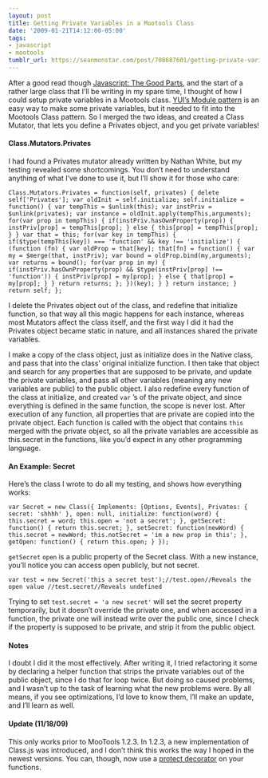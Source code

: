 ```yaml
---
layout: post
title: Getting Private Variables in a Mootools Class
date: '2009-01-21T14:12:00-05:00'
tags:
- javascript
- mootools
tumblr_url: https://seanmonstar.com/post/708687601/getting-private-variables-in-a-mootools-class
---
```

After a good read though [Javascript: The Good Parts](http://www.amazon.com/gp/product/0596517742?tag=mcgf-20), and the start of a rather large class that I’ll be writing in my spare time, I thought of how I could setup private variables in a Mootools class. [YUI’s Module pattern](http://yuiblog.com/blog/2007/06/12/module-pattern/) is an easy way to make some private variables, but it needed to fit into the Mootools Class pattern. So I merged the two ideas, and created a Class Mutator, that lets you define a Privates object, and you get private variables!

#### Class.Mutators.Privates

I had found a Privates mutator already written by Nathan White, but my testing revealed some shortcomings. You don’t need to understand anything of what I’ve done to use it, but I’ll show it for those who care:

    Class.Mutators.Privates = function(self, privates) { delete self['Privates']; var oldInit = self.initialize; self.initialize = function() { var tempThis = $unlink(this); var instPriv = $unlink(privates); var instance = oldInit.apply(tempThis,arguments); for(var prop in tempThis) { if(instPriv.hasOwnProperty(prop)) { instPriv[prop] = tempThis[prop]; } else { this[prop] = tempThis[prop]; } } var that = this; for(var key in tempThis) { if($type(tempThis[key]) === 'function' && key !== 'initialize') { (function (fn) { var oldProp = that[key]; that[fn] = function() { var my = $merge(that, instPriv); var bound = oldProp.bind(my,arguments); var returns = bound(); for(var prop in my) { if(instPriv.hasOwnProperty(prop) && $type(instPriv[prop] !== 'function')) { instPriv[prop] = my[prop]; } else { that[prop] = my[prop]; } } return returns; }; })(key); } } return instance; } return self; };

I delete the Privates object out of the class, and redefine that initialize function, so that way all this magic happens for each instance, whereas most Mutators affect the class itself, and the first way I did it had the Privates object became static in nature, and all instances shared the private variables.

I make a copy of the class object, just as initialize does in the Native class, and pass that into the class’ original initialize function. I then take that object and search for any properties that are supposed to be private, and update the private variables, and pass all other variables (meaning any new variables are public) to the public object. I also redefine every function of the class at initialize, and created `var` ’s of the private object, and since everything is defined in the same function, the scope is never lost. After execution of any function, all properties that are private are copied into the private object. Each function is called with the object that contains `this` merged with the private object, so all the private variables are accessible as this.secret in the functions, like you’d expect in any other programming language.

#### An Example: Secret

Here’s the class I wrote to do all my testing, and shows how everything works:

    var Secret = new Class({ Implements: [Options, Events], Privates: { secret: 'shhhh' }, open: null, initialize: function(word) { this.secret = word; this.open = 'not a secret'; }, getSecret: function() { return this.secret; }, setSecret: function(newWord) { this.secret = newWord; this.notSecret = 'im a new prop in this'; }, getOpen: function() { return this.open; } });

`getSecret` `open` is a public property of the Secret class. With a new instance, you’ll notice you can access open publicly, but not secret.

    var test = new Secret('this a secret test');//test.open//Reveals the open value //test.secret//Reveals undefined

Trying to set `test.secret = 'a new secret'` will set the secret property temporarily, but it doesn’t override the private one, and when accessed in a function, the private one will instead write over the public one, since I check if the property is supposed to be private, and strip it from the public object.

#### Notes

I doubt I did it the most effectively. After writing it, I tried refactoring it some by declaring a helper function that strips the private variables out of the public object, since I do that for loop twice. But doing so caused problems, and I wasn’t up to the task of learning what the new problems were. By all means, if you see optimizations, I’d love to know them, I’ll make an update, and I’ll learn as well.

#### Update (11/18/09)

This only works prior to MooTools 1.2.3. In 1.2.3, a new implementation of Class.js was introduced, and I don’t think this works the way I hoped in the newest versions. You can, though, now use a [protect decorator](http://seanmonstar.com/blog/2009-09-04-protected-methods-in-mootools-classes/) on your functions.

